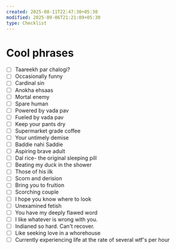 ```yaml
---
created: 2025-08-11T22:47:30+05:30
modified: 2025-09-06T21:21:09+05:30
type: Checklist
---
```


# Cool phrases

- [ ] Taareekh par chalogi?
- [ ] Occasionally funny
- [ ] Cardinal sin
- [ ] Anokha ehsaas
- [ ] Mortal enemy 
- [ ] Spare human
- [ ] Powered by vada pav
- [ ] Fueled by vada pav
- [ ] Keep your pants dry
- [ ] Supermarket grade coffee
- [ ] Your untimely demise
- [ ] Baddie nahi Saddie
- [ ] Aspiring brave adult
- [ ] Dal rice- the original sleeping pill 
- [ ] Beating my duck in the shower
- [ ] Those of his ilk
- [ ] Scorn and derision 
- [ ] Bring you to fruition 
- [ ] Scorching couple 
- [ ] I hope you know where to look
- [ ] Unexamined fetish
- [ ] You have my deeply flawed word
- [ ] I like whatever is wrong with you.
- [ ] Indianed so hard. Can't recover.
- [ ] Like seeking love in a whorehouse
- [ ] Currently experiencing life at the rate of several wtf's per hour
